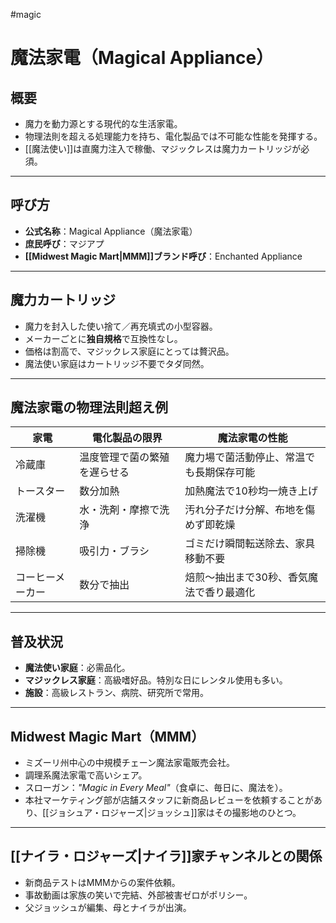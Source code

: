 #magic 
# 魔法家電（Magical Appliance）

## 概要
- 魔力を動力源とする現代的な生活家電。
- 物理法則を超える処理能力を持ち、電化製品では不可能な性能を発揮する。
- [[魔法使い]]は直魔力注入で稼働、マジックレスは魔力カートリッジが必須。

---

## 呼び方
- **公式名称**：Magical Appliance（魔法家電）
- **庶民呼び**：マジアプ
- **[[Midwest Magic Mart|MMM]]ブランド呼び**：Enchanted Appliance

---

## 魔力カートリッジ
- 魔力を封入した使い捨て／再充填式の小型容器。
- メーカーごとに**独自規格**で互換性なし。
- 価格は割高で、マジックレス家庭にとっては贅沢品。
- 魔法使い家庭はカートリッジ不要でタダ同然。

---

## 魔法家電の物理法則超え例
| 家電 | 電化製品の限界 | 魔法家電の性能 |
|------|----------------|----------------|
| 冷蔵庫 | 温度管理で菌の繁殖を遅らせる | 魔力場で菌活動停止、常温でも長期保存可能 |
| トースター | 数分加熱 | 加熱魔法で10秒均一焼き上げ |
| 洗濯機 | 水・洗剤・摩擦で洗浄 | 汚れ分子だけ分解、布地を傷めず即乾燥 |
| 掃除機 | 吸引力・ブラシ | ゴミだけ瞬間転送除去、家具移動不要 |
| コーヒーメーカー | 数分で抽出 | 焙煎〜抽出まで30秒、香気魔法で香り最適化 |

---

## 普及状況
- **魔法使い家庭**：必需品化。
- **マジックレス家庭**：高級嗜好品。特別な日にレンタル使用も多い。
- **施設**：高級レストラン、病院、研究所で常用。

---

## Midwest Magic Mart（MMM）
- ミズーリ州中心の中規模チェーン魔法家電販売会社。
- 調理系魔法家電で高いシェア。
- スローガン：*"Magic in Every Meal"*（食卓に、毎日に、魔法を）。
- 本社マーケティング部が店舗スタッフに新商品レビューを依頼することがあり、[[ジョシュア・ロジャーズ|ジョッシュ]]家はその撮影地のひとつ。

---

## [[ナイラ・ロジャーズ|ナイラ]]家チャンネルとの関係
- 新商品テストはMMMからの案件依頼。
- 事故動画は家族の笑いで完結、外部被害ゼロがポリシー。
- 父ジョッシュが編集、母とナイラが出演。
